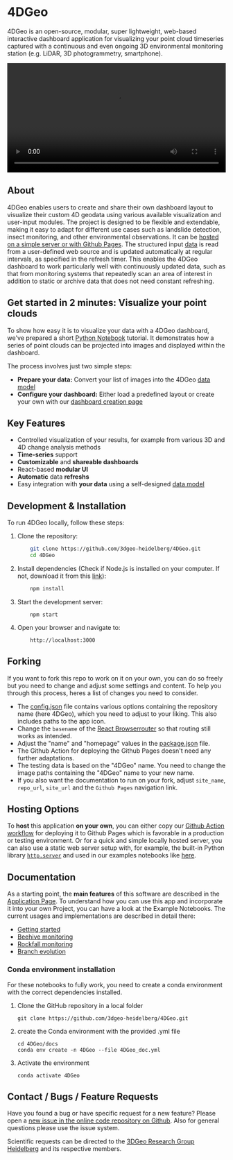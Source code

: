 # 4DGeo

4DGeo is an open-source, modular, super lightweight, web-based interactive dashboard application for visualizing your point cloud timeseries captured with a continuous and even ongoing 3D environmental monitoring station (e.g. LiDAR, 3D photogrammetry, smartphone). 

<video width="100%" controls>
  <source src="img/4DGeoTrailer.mp4" type="video/mp4">
</video>

## About

4DGeo enables users to create and share their own dashboard layout to visualize their custom 4D geodata using various available visualization and user-input modules. The project is designed to be flexible and extendable, making it easy to adapt for different use cases such as landslide detection, insect monitoring, and other environmental observations. It can be [hosted on a simple server or with Github Pages](#hosting-options). The structured input [data](Application.md#21-data-model) is read from a user-defined web  source and is updated automatically at regular intervals, as specified in the refresh timer. This enables the 4DGeo dashboard to work particularly well with continuously updated data, such as that from monitoring systems that repeatedly scan an area of interest in addition to static or archive data that does not need constant refreshing.

## Get started in 2 minutes: Visualize your point clouds

To show how easy it is to visualize your data with a 4DGeo dashboard, we've prepared a short [Python Notebook](getting_started.ipynb) tutorial. It demonstrates how a series of point clouds can be projected into images and displayed within the dashboard.

The process involves just two simple steps:

- **Prepare your data:** Convert your list of images into the 4DGeo [data model](Application.md#21-data-model)
- **Configure your dashboard:** Either load a predefined layout or create your own with our [dashboard creation page](Application.md#1-creation-page)


## Key Features

- Controlled visualization of your results, for example from various 3D and 4D change analysis methods
- **Time-series** support
- **Customizable** and **shareable dashboards**
- React-based **modular UI**
- **Automatic** data **refreshs**
- Easy integration with **your data** using a self-designed [data model](Application.md#21-data-model)


## Development & Installation

To run 4DGeo locally, follow these steps:

1. Clone the repository:

    ``` sh
        git clone https://github.com/3dgeo-heidelberg/4DGeo.git
        cd 4DGeo
    ```

2. Install dependencies (Check if Node.js is installed on your computer. If not, download it from this [link](https://nodejs.org/en/download)):

    ``` sh
        npm install
    ```

3. Start the development server:

    ```
        npm start
    ```

4. Open your browser and navigate to:

    ```
        http://localhost:3000
    ```

## Forking

If you want to fork this repo to work on it on your own, you can do so freely but you need to change and adjust some settings and content. To help you through this process, heres a list of changes you need to consider.

- The [config.json](/public/config.json) file contains various options containing the repository name (here 4DGeo), which you need to adjust to your liking. This also includes paths to the app icon.
- Change the ``basename`` of the [React Browserrouter](/src/index.js) so that routing still works as intended.
- Adjust the "name" and "homepage" values in the [package.json](/package.json) file.
- The Github Action for deploying the Github Pages doesn't need any further adaptations.
- The testing data is based on the "4DGeo" name. You need to change the image paths containing the "4DGeo" name to your new name.
- If you also want the documentation to run on your fork, adjust ``site_name``, ``repo_url``, ``site_url`` and the ``Github Pages`` navigation link.

## Hosting Options

To **host** this application **on your own**, you can either copy our [Github Action workflow](https://github.com/3dgeo-heidelberg/4DGeo/blob/main/.github/workflows/react-deploy.yml) for deploying it to Github Pages which is favorable in a production or testing environment. Or for a quick and simple locally hosted server, you can also use a static web server setup with, for example, the built-in Python library [`http.server`](https://docs.python.org/3/library/http.server.html) and used in our examples notebooks like [here](rockfall_monitoring.ipynb#visualise-the-data-in-the-dashboard).

## Documentation

As a starting point, the **main features** of this software are described in the [Application Page](Application.md). To understand how you can use this app and incorporate it into your own Project, you can have a look at the Example Notebooks. The current usages and implementations are described in detail there:

- [Getting started](getting_started.ipynb)
- [Beehive monitoring](beehive.ipynb)
- [Rockfall monitoring](rockfall_monitoring.ipynb)
- [Branch evolution](branch_evolution.ipynb)

### Conda environment installation
For these notebooks to fully work, you need to create a conda environment with the correct dependencies installed.

1. Clone the GitHub repository in a local folder
    ```
    git clone https://github.com/3dgeo-heidelberg/4DGeo.git
    ```
2. create the Conda environment with the provided .yml file
    ```
    cd 4DGeo/docs
    conda env create -n 4DGeo --file 4DGeo_doc.yml
    ```
3. Activate the environment
    ```
    conda activate 4DGeo
    ```

## Contact / Bugs / Feature Requests

Have you found a bug or have specific request for a new feature? Please open a [new issue in the online code repository on Github](https://github.com/3dgeo-heidelberg/4DGeo/issues). Also for general questions please use the issue system.

Scientific requests can be directed to the [3DGeo Research Group Heidelberg](https://www.uni-heidelberg.de/3dgeo) and its respective members.
